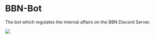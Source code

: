 # BBN-Bot
The bot which regulates the internal affairs on the BBN Discord Server.

<a href="https://discord.gg/nPwjaJk"><img src="https://discord.com/api/guilds/757966278936756345/embed.png"/></a>
